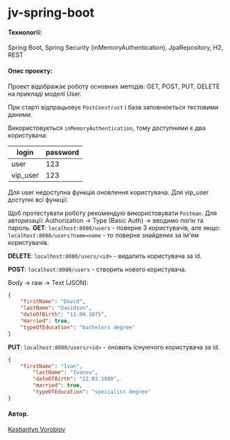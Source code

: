 # jv-spring-boot

#### Технології: 
Spring Boot, Spring Security (inMemoryAuthentication), JpaRepository, H2, REST

#### Опис проекту: 
Проект відображає роботу основних методів: GET, POST, PUT, DELETE на прикладі моделі User. 

При старті відпрацьовує `PostConstruct` і база заповнюється тестовими даними. 

Використовується `inMemoryAuthentication`, тому доступними є два користувача:

| login      | password | 
| ---------- | -------- | 
| user       | 123      | 
| vip_user   | 123      | 

Для user недоступна функція оновлення користувача.
Для vip_user доступні всі функції. 

Щоб протестувати роботу рекомендую використовувати `Postman`.
Для авторизації: Authorization -> Type (Basic Auth) -> вводимо логін та пароль.
__GET__: `localhost:8080/users` - поверне 3 користувачів, але якщо: `localhost:8080/users?name=name` - то поверне знайдених за ім'ям користувачів.

__DELETE__: `localhost:8080/users/<id>` - видалить користувача за id.

__POST__: `localhost:8080/users` - створить нового користувача.

Body -> raw -> Text (JSON):
```json
{
    "firstName": "David", 
    "lastName": "Davidson", 
    "dateOfBirth": "11.09.1975", 
    "married": true, 
    "typeOfEducation": "bachelors degree"
}
```

__PUT__: `localhost:8080/users/<id>` - оновить існуючого користувача за id.
```json
{
    "firstName": "Ivan", 
        "lastName": "Ivanov", 
        "dateOfBirth": "22.03.1980", 
        "married": true, 
        "typeOfEducation": "specialist degree"
}
```

#### Автор.
[Kostiantyn Vorobiov](https://github.com/KostiantynVorobiov)
